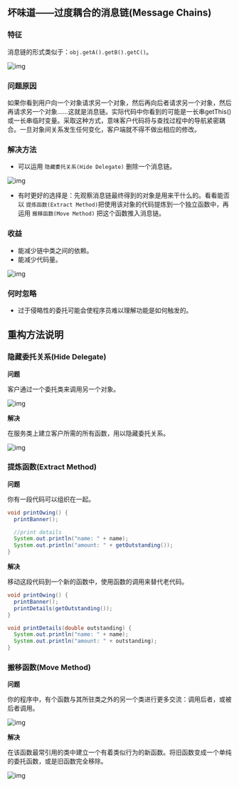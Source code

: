 ## 坏味道——过度耦合的消息链(Message Chains)

### 特征

消息链的形式类似于：`obj.getA().getB().getC()`。

![img](http://dunwu.test.upcdn.net/images/refactor/message-chains-1.png)

### 问题原因

如果你看到用户向一个对象请求另一个对象，然后再向后者请求另一个对象，然后再请求另一个对象……这就是消息链。实际代码中你看到的可能是一长串getThis()或一长串临时变量。采取这种方式，意味客户代码将与查找过程中的导航紧密耦合。一旦对象间关系发生任何变化，客户端就不得不做出相应的修改。

### 解决方法

- 可以运用 `隐藏委托关系(Hide Delegate)` 删除一个消息链。

![img](http://dunwu.test.upcdn.net/images/refactor/message-chains-2.png)

-  有时更好的选择是：先观察消息链最终得到的对象是用来干什么的。看看能否以 `提炼函数(Extract Method)`把使用该对象的代码提炼到一个独立函数中，再运用 `搬移函数(Move Method)` 把这个函数推入消息链。

### 收益

- 能减少链中类之间的依赖。
- 能减少代码量。

![img](http://dunwu.test.upcdn.net/images/refactor/message-chains-3.png)

### 何时忽略

- 过于侵略性的委托可能会使程序员难以理解功能是如何触发的。

## 重构方法说明

### 隐藏委托关系(Hide Delegate)

**问题**

客户通过一个委托类来调用另一个对象。

![img](http://dunwu.test.upcdn.net/images/refactor/hide-delegate-before.png)

**解决**

在服务类上建立客户所需的所有函数，用以隐藏委托关系。

![img](http://dunwu.test.upcdn.net/images/refactor/hide-delegate-after.png)

### 提炼函数(Extract Method)

**问题**

你有一段代码可以组织在一起。

```java
void printOwing() {
  printBanner();

  //print details
  System.out.println("name: " + name);
  System.out.println("amount: " + getOutstanding());
}
```

**解决**

移动这段代码到一个新的函数中，使用函数的调用来替代老代码。

```java
void printOwing() {
  printBanner();
  printDetails(getOutstanding());
}

void printDetails(double outstanding) {
  System.out.println("name: " + name);
  System.out.println("amount: " + outstanding);
}
```

### 搬移函数(Move Method)

**问题**

你的程序中，有个函数与其所驻类之外的另一个类进行更多交流：调用后者，或被后者调用。

![img](http://dunwu.test.upcdn.net/images/refactor/move-method-before.png)

**解决**

在该函数最常引用的类中建立一个有着类似行为的新函数。将旧函数变成一个单纯的委托函数，或是旧函数完全移除。

![img](http://dunwu.test.upcdn.net/images/refactor/move-method-after.png)
